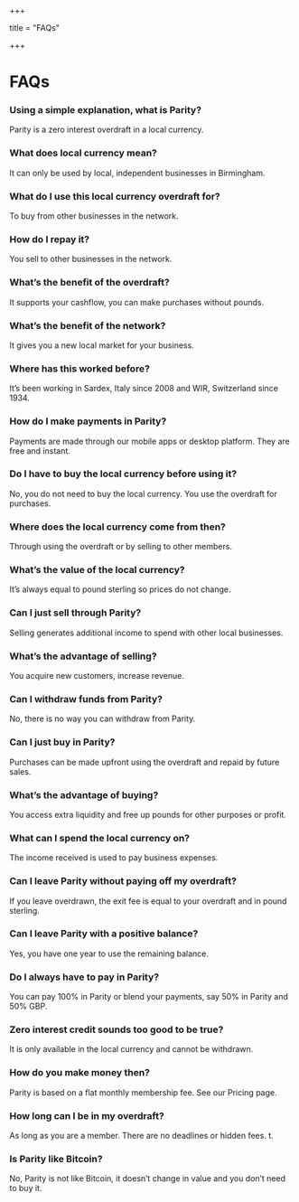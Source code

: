 +++

title = "FAQs"

+++

# FAQs

### Using a simple explanation, what is Parity?
Parity is a zero interest overdraft in a local currency. 

### What does local currency mean? 
It can only be used by local, independent businesses in Birmingham.

### What do I use this local currency overdraft for?
To buy from other businesses in the network. 

### How do I repay it?
You sell to other businesses in the network.

### What’s the benefit of the overdraft?
It supports your cashflow, you can make purchases without pounds.

### What’s the benefit of the network?
It gives you a new local market for your business.

### Where has this worked before? 
It’s been working in Sardex, Italy since 2008 and WIR, Switzerland since 1934.

### How do I make payments in Parity?
Payments are made through our mobile apps or desktop platform. They are free and instant.

### Do I have to buy the local currency before using it?
No, you do not need to buy the local currency. You use the overdraft for purchases.

### Where does the local currency come from then? 
Through using the overdraft or by selling to other members. 

### What’s the value of the local currency?
It’s always equal to pound sterling so prices do not change. 

### Can I just sell through Parity? 
Selling generates additional income to spend with other local businesses.

### What’s the advantage of selling?
You acquire new customers, increase revenue. 

### Can I withdraw funds from Parity?
No, there is no way you can withdraw from Parity.

### Can I just buy in Parity? 
Purchases can be made upfront using the overdraft and repaid by future sales. 

### What’s the advantage of buying? 
You access extra liquidity and free up pounds for other purposes or profit. 

### What can I spend the local currency on?
The income received is used to pay business expenses. 

### Can I leave Parity without paying off my overdraft?
If you leave overdrawn, the exit fee is equal to your overdraft and in pound sterling.

### Can I leave Parity with a positive balance? 
Yes, you have one year to use the remaining balance.

### Do I always have to pay in Parity?
You can pay 100% in Parity or blend your payments, say 50% in Parity and 50% GBP.

### Zero interest credit sounds too good to be true?
It is only available in the local currency and cannot be withdrawn.

### How do you make money then?
Parity is based on a flat monthly membership fee. See our Pricing page.

### How long can I be in my overdraft?
As long as you are a member. There are no deadlines or hidden fees. t.

### Is Parity like Bitcoin?
No, Parity is not like Bitcoin, it doesn’t change in value and you don’t need to buy it.

